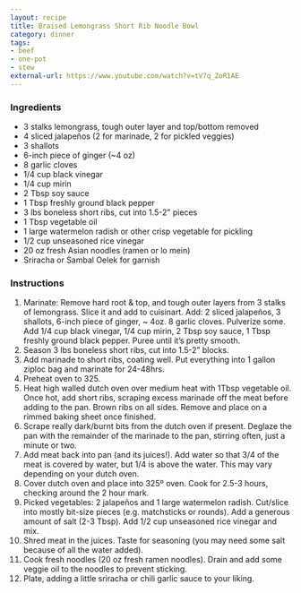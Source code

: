 ```yaml
---
layout: recipe
title: Braised Lemongrass Short Rib Noodle Bowl
category: dinner
tags:
- beef
- one-pot
- stew
external-url: https://www.youtube.com/watch?v=tV7q_ZoR1AE
---
```


### Ingredients

- 3 stalks lemongrass, tough outer layer and top/bottom removed
- 4 sliced jalapeños (2 for marinade, 2 for pickled veggies)
- 3 shallots
- 6-inch piece of ginger (~4 oz)
- 8 garlic cloves
- 1/4 cup black vinegar
- 1/4 cup mirin
- 2 Tbsp soy sauce
- 1 Tbsp freshly ground black pepper
- 3 lbs boneless short ribs, cut into 1.5-2" pieces
- 1 Tbsp vegetable oil
- 1 large watermelon radish or other crisp vegetable for pickling
- 1/2 cup unseasoned rice vinegar
- 20 oz fresh Asian noodles (ramen or lo mein)
- Sriracha  or Sambal Oelek for garnish

### Instructions

1. Marinate: Remove hard root & top, and tough outer layers from 3 stalks of lemongrass. Slice it and add to cuisinart. Add: 2 sliced jalapeños, 3 shallots, 6-inch piece of ginger, ~ 4oz. 8 garlic cloves. Pulverize some. Add 1/4 cup black vinegar, 1/4 cup mirin, 2 Tbsp soy sauce, 1 Tbsp freshly ground black pepper. Puree until it’s pretty smooth.
2. Season 3 lbs boneless short ribs, cut into 1.5-2” blocks.
3. Add marinade to short ribs, coating well. Put everything into 1 gallon ziploc bag and marinate for 24-48hrs.
4. Preheat oven to 325.
5. Heat high walled dutch oven over medium heat with 1Tbsp vegetable oil. Once hot, add short ribs, scraping excess marinade off the meat before adding to the pan. Brown ribs on all sides. Remove and place on a rimmed baking sheet once finished.
6. Scrape really dark/burnt bits from the dutch oven if present. Deglaze the pan with the remainder of the marinade to the pan, stirring often, just a minute or two.
7. Add meat back into pan (and its juices!). Add water so that 3/4 of the meat is covered by water, but 1/4 is above the water. This may vary depending on your dutch oven.
8. Cover dutch oven and place into 325º oven. Cook for 2.5-3 hours, checking around the 2 hour mark.
9. Picked vegetables: 2 jalapeños and 1 large watermelon radish. Cut/slice into mostly bit-size pieces (e.g. matchsticks or rounds). Add a generous amount of salt (2-3 Tbsp). Add 1/2 cup unseasoned rice vinegar and mix.
10. Shred meat in the juices. Taste for seasoning (you may need some salt because of all the water added).
11. Cook fresh noodles (20 oz fresh ramen noodles). Drain and add some veggie oil to the noodles to prevent sticking.
12. Plate, adding a little sriracha or chili garlic sauce to your liking.

